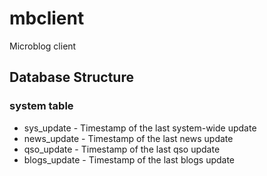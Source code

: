 # mbclient
Microblog client

## Database Structure

### system table

* sys_update - Timestamp of the last system-wide update
* news_update - Timestamp of the last news update
* qso_update - Timestamp of the last qso update
* blogs_update - Timestamp of the last blogs update
